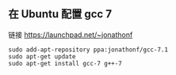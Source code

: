 在 Ubuntu 配置 gcc 7
---

链接 https://launchpad.net/~jonathonf

```
sudo add-apt-repository ppa:jonathonf/gcc-7.1
sudo apt-get update
sudo apt-get install gcc-7 g++-7

```
